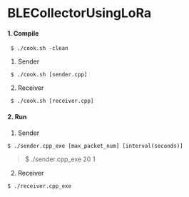 # BLECollectorUsingLoRa

#### 1. Compile

<code> $ ./cook.sh -clean </code>

1) Sender

<code> $ ./cook.sh [sender.cpp] </code>


2) Receiver

<code> $ ./cook.sh [receiver.cpp] </code>


#### 2. Run

1) Sender

<code>$ ./sender.cpp_exe [max_packet_num] [interval(seconds)] </code>

> $ ./sender.cpp_exe 20 1

2) Receiver

<code>$ ./receiver.cpp_exe </code>

